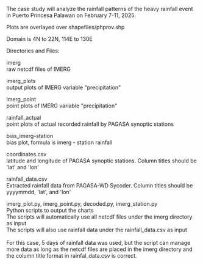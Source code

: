 The case study will analyze the rainfall patterns of the heavy rainfall event in Puerto Princesa Palawan on February 7-11, 2025.

Plots are overlayed over shapefiles/phprov.shp

Domain is 4N to 22N, 114E to 130E

Directories and Files:

imerg <br>
    raw netcdf files of IMERG
    
imerg_plots<br>
    output plots of IMERG variable "precipitation"
    
imerg_point<br>
    point plots of IMERG variable "precipitation" 
    
rainfall_actual<br>
    point plots of actual recorded rainfall by PAGASA synoptic stations
    
bias_imerg-station<br>
    bias plot, formula is imerg - station rainfall
    
coordinates.csv<br>
    latitude and longitude of PAGASA synoptic stations. Column titles should be 'lat' and 'lon'
    
rainfall_data.csv<br>
    Extracted rainfall data from PAGASA-WD Sycoder. Column titles should be yyyymmdd, 'lat', and 'lon'
    
imerg_plot.py, imerg_point.py, decoded.py, imerg_station.py<br>
    Python scripts to output the charts<br>
    The scripts will automatically use all netcdf files under the imerg directory as input<br>
    The scripts will also use rainfall data under the rainfall_data.csv as input<br>
<br>
For this case, 5 days of rainfall data was used, but the script can manage more data as long as the netcdf files are placed in the imerg directory and the column title format in rainfal_data.csv is correct.
